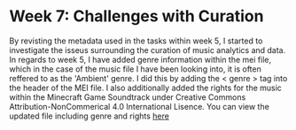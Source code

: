 # Week 7: Challenges with Curation

By revisting the metadata used in the tasks within week 5, I started to investigate the isseus surrounding the curation of music analytics and data. In regards to week 5, I have added genre information within the mei file, which in the case of the music file I have been looking into, it is often reffered to as the 'Ambient' genre. I did this by adding the < genre > tag into the header of the MEI file. I also additionally added the rights for the music within the Minecraft Game Soundtrack under Creative Commons Attribution-NonCommerical 4.0 International Lisence. You can view the updated file including genre and rights [here](../data/dryhandsgenrerights.mei)

